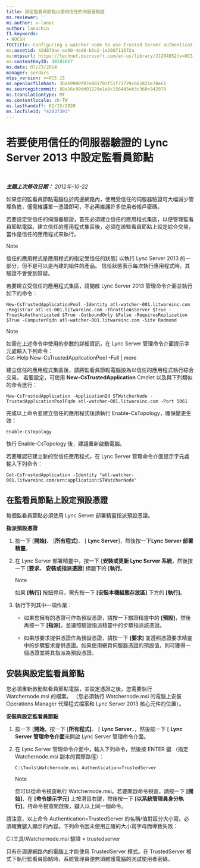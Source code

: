 ```yaml
---
title: 設定監看員節點以使用信任的伺服器驗證
ms.reviewer: ''
ms.author: v-lanac
author: lanachin
f1.keywords:
- NOCSH
TOCTitle: Configuring a watcher node to use Trusted Server authentication
ms:assetid: 42d879ac-aa90-4ed6-b5e2-1e208711672a
ms:mtpsurl: https://technet.microsoft.com/en-us/library/JJ204852(v=OCS.15)
ms:contentKeyID: 48184017
ms.date: 07/23/2014
manager: serdars
mtps_version: v=OCS.15
ms.openlocfilehash: 3ba69980f97e901703f51f71729c661821e70e61
ms.sourcegitcommit: 88a16c09dd91229e1a8c156445eb3c360c942978
ms.translationtype: MT
ms.contentlocale: zh-TW
ms.lasthandoff: 02/15/2020
ms.locfileid: "42037393"
---
```

<div data-xmlns="http://www.w3.org/1999/xhtml">

<div class="topic" data-xmlns="http://www.w3.org/1999/xhtml" data-msxsl="urn:schemas-microsoft-com:xslt" data-cs="http://msdn.microsoft.com/">

<div data-asp="http://msdn2.microsoft.com/asp">

# <a name="configuring-a-watcher-node-in-lync-server-2013-to-use-trusted-server-authentication"></a>若要使用信任的伺服器驗證的 Lync Server 2013 中設定監看員節點

</div>

<div id="mainSection">

<div id="mainBody">

<span> </span>

_**主題上次修改日期：** 2012年-10-22_

如果您的監看員節點電腦位於周邊網路內，使用受信任的伺服器驗證可大幅減少管理負擔，僅需維護單一憑證即可，不必再維護許多使用者帳戶密碼。

若要設定受信任的伺服器驗證，首先必須建立信任的應用程式集區，以便管理監看員節點電腦。建立信任的應用程式集區後，必須在該監看員節點上設定綜合交易，當作是信任的應用程式來執行。

<div>


> [!NOTE]
> 信任的應用程式是應用程式的指定受信任的狀態] 以執行 Lync Server 2013 的一部分，但不是可以是內建的組件的產品。 信任狀態表示每次執行應用程式時，其驗證不會受到質疑。



</div>

若要建立受信任的應用程式集區，請開啟 Lync Server 2013 管理命令介面並執行如下的命令：

    New-CsTrustedApplicationPool -Identity atl-watcher-001.litwareinc.com -Registrar atl-cs-001.litwareinc.com -ThrottleAsServer $True -TreatAsAuthenticated $True -OutboundOnly $False -RequiresReplication $True -ComputerFqdn atl-watcher-001.litwareinc.com -Site Redmond

<div>


> [!NOTE]
> 如需在上述命令中使用的參數的詳細資訊，在 Lync Server 管理命令介面提示字元處輸入下列命令：<BR>Get-Help New-CsTrustedApplicationPool -Full | more



</div>

建立信任的應用程式集區後，請將監看員節點電腦設為以信任的應用程式執行綜合交易。 若要設定，可使用 **New-CsTrustedApplication** Cmdlet 以及與下列類似的命令進行：

    New-CsTrustedApplication -ApplicationId STWatcherNode -TrustedApplicationPoolFqdn atl-watcher-001.litwareinc.com -Port 5061

完成以上命令並建立信任的應用程式後請執行 Enable-CsTopology，確保變更生效：

    Enable-CsTopology

執行 Enable-CsTopology 後，建議重新啟動電腦。

若要確認已建立新的受信任應用程式，在 Lync Server 管理命令介面提示字元處輸入下列命令：

    Get-CsTrustedApplication -Identity "atl-watcher-001.litwareinc.com/urn:application:STWatcherNode"

<div>

## <a name="configuring-a-default-certificate-on-the-watcher-node"></a>在監看員節點上設定預設憑證

每個監看員節點必須使用 Lync Server 部署精靈指派預設憑證。

**指派預設憑證**

1.  按一下 [**開始]**、 [**所有程式]**、 [ **Lync Server**]，然後按一下**Lync Server 部署精靈**。

2.  在 Lync Server 部署精靈中，按一下 [**安裝或更新 Lync Server 系統**，然後按一下 [**要求、 安裝或指派憑證**] 標題下的 [**執行**。
    
    <div>
    

    > [!NOTE]
    > 如果 <STRONG>[執行]</STRONG> 按鈕停用，需先按一下 <STRONG>[安裝本機組態存放區]</STRONG> 下方的 <STRONG>[執行]</STRONG>。

    
    </div>

3.  執行下列其中一項作業：
    
      - 如果您擁有的憑證可作為預設憑證，請按一下驗證精靈中的 **[預設]**，然後再按一下 **[指派]**，並遵照驗證指派精靈中的步驟指派該憑證。
    
      - 如果想要求提供憑證作為預設憑證，請按一下 **[要求]** 並遵照憑證要求精靈中的步驟要求提供憑證。如果使用網頁伺服器憑證的預設值，則可獲得一個憑證並將其指派為預設憑證。

</div>

<div>

## <a name="installing-and-configuring-a-watcher-node"></a>安裝與設定監看員節點

您必須重新啟動監看員節點電腦，並設定憑證之後，您需要執行 Watchernode.msi 的檔案。 （您必須執行 Watchernode.msi 的電腦上安裝 Operations Manager 代理程式檔案和 Lync Server 2013 核心元件的位置）。

**安裝與設定監看員節點**

1.  按一下 [**開始**，按一下 [**所有程式]**、 [ **Lync Server**，，然後按一下 [ **Lync Server 管理命令介面**來開啟 Lync Server 管理命令介面。

2.  在 Lync Server 管理命令介面中，輸入下列命令，然後按 ENTER 鍵 （指定 Watchernode.msi 副本的實際路徑）：
    
        C:\Tools\Watchernode.msi Authentication=TrustedServer
    
    <div>
    

    > [!NOTE]
    > 您可以從命令視窗執行 Watchernode.msi。若要開啟命令視窗，請按一下 <STRONG>[開始]</STRONG>、在 <STRONG>[命令提示字元]</STRONG> 上按滑鼠右鍵，然後按一下 <STRONG>[以系統管理員身分執行]</STRONG>。待命令視窗開啟後，鍵入以上同一個命令。

    
    </div>

請注意，以上命令 Authentication=TrustedServer 的名稱/值對區分大小寫。必須確實鍵入顯示的內容。下列命令因未使用正確的大小寫字母而導致失敗：

C:\\工具\\Watchernode.msi 驗證 = trustedserver

只有在周邊網路內的電腦上才能使用 TrustedServer 模式。在 TrustedServer 模式下執行監看員節點時，系統管理員便無須維護電腦的測試使用者密碼。

</div>

</div>

<span> </span>

</div>

</div>

</div>

